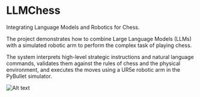 # LLMChess

Integrating Language Models and Robotics for Chess.

The project demonstrates how to combine Large Language Models (LLMs) with a simulated robotic arm to perform the complex task of playing chess.

The system interprets high-level strategic instructions and natural language commands, validates them against the rules of chess and the physical environment, and executes the moves using a UR5e robotic arm in the PyBullet simulator.


![Alt text](GiuocoPiano-ezgif.com-video-to-gif-converter.png)
